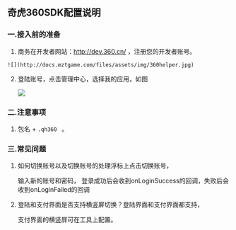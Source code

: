 
## 奇虎360SDK配置说明

###  一.接入前的准备

  1. 商务在开发者网站：<http://dev.360.cn/> ，注册您的开发者账号。

    ![](http://docs.mztgame.com/files/assets/img/360helper.jpg)

  2. 登陆账号，点击管理中心，选择我的应用，如图

      ![](http://docs.mztgame.com/files/assets/img/360helper2.jpg)

###  二.注意事项

  1.  包名 +   `.qh360 `  。


###  三.常见问题

  1. 如何切换账号以及切换账号的处理浮标上点击切换账号，

      输入新的账号和密码，
      登录成功后会收到onLoginSuccess的回调，失败后会收到onLoginFailed的回调

  2. 登陆和支付界面是否支持横竖屏切换？登陆界面和支付界面都支持，

      支付界面的横竖屏可在工具上配置。
